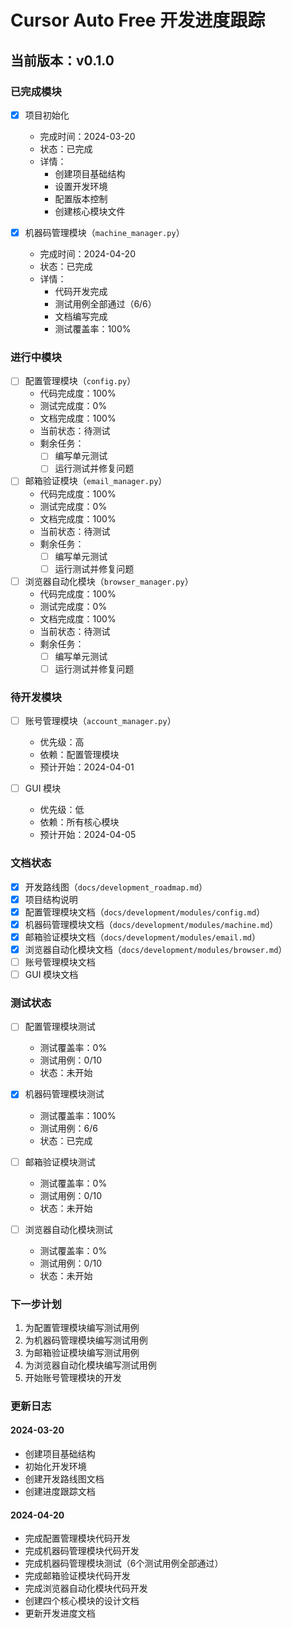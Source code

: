 # Cursor Auto Free 开发进度跟踪

## 当前版本：v0.1.0

### 已完成模块
- [x] 项目初始化
  - 完成时间：2024-03-20
  - 状态：已完成
  - 详情：
    - 创建项目基础结构
    - 设置开发环境
    - 配置版本控制
    - 创建核心模块文件

- [x] 机器码管理模块（`machine_manager.py`）
  - 完成时间：2024-04-20
  - 状态：已完成
  - 详情：
    - 代码开发完成
    - 测试用例全部通过（6/6）
    - 文档编写完成
    - 测试覆盖率：100%

### 进行中模块
- [ ] 配置管理模块（`config.py`）
  - 代码完成度：100%
  - 测试完成度：0%
  - 文档完成度：100%
  - 当前状态：待测试
  - 剩余任务：
    - [ ] 编写单元测试
    - [ ] 运行测试并修复问题

- [ ] 邮箱验证模块（`email_manager.py`）
  - 代码完成度：100%
  - 测试完成度：0%
  - 文档完成度：100%
  - 当前状态：待测试
  - 剩余任务：
    - [ ] 编写单元测试
    - [ ] 运行测试并修复问题

- [ ] 浏览器自动化模块（`browser_manager.py`）
  - 代码完成度：100%
  - 测试完成度：0%
  - 文档完成度：100%
  - 当前状态：待测试
  - 剩余任务：
    - [ ] 编写单元测试
    - [ ] 运行测试并修复问题

### 待开发模块
- [ ] 账号管理模块（`account_manager.py`）
  - 优先级：高
  - 依赖：配置管理模块
  - 预计开始：2024-04-01

- [ ] GUI 模块
  - 优先级：低
  - 依赖：所有核心模块
  - 预计开始：2024-04-05

### 文档状态
- [x] 开发路线图（`docs/development_roadmap.md`）
- [x] 项目结构说明
- [x] 配置管理模块文档（`docs/development/modules/config.md`）
- [x] 机器码管理模块文档（`docs/development/modules/machine.md`）
- [x] 邮箱验证模块文档（`docs/development/modules/email.md`）
- [x] 浏览器自动化模块文档（`docs/development/modules/browser.md`）
- [ ] 账号管理模块文档
- [ ] GUI 模块文档

### 测试状态
- [ ] 配置管理模块测试
  - 测试覆盖率：0%
  - 测试用例：0/10
  - 状态：未开始

- [x] 机器码管理模块测试
  - 测试覆盖率：100%
  - 测试用例：6/6
  - 状态：已完成

- [ ] 邮箱验证模块测试
  - 测试覆盖率：0%
  - 测试用例：0/10
  - 状态：未开始

- [ ] 浏览器自动化模块测试
  - 测试覆盖率：0%
  - 测试用例：0/10
  - 状态：未开始

### 下一步计划
1. 为配置管理模块编写测试用例
2. 为机器码管理模块编写测试用例
3. 为邮箱验证模块编写测试用例
4. 为浏览器自动化模块编写测试用例
5. 开始账号管理模块的开发

### 更新日志
#### 2024-03-20
- 创建项目基础结构
- 初始化开发环境
- 创建开发路线图文档
- 创建进度跟踪文档

#### 2024-04-20
- 完成配置管理模块代码开发
- 完成机器码管理模块代码开发
- 完成机器码管理模块测试（6个测试用例全部通过）
- 完成邮箱验证模块代码开发
- 完成浏览器自动化模块代码开发
- 创建四个核心模块的设计文档
- 更新开发进度文档


